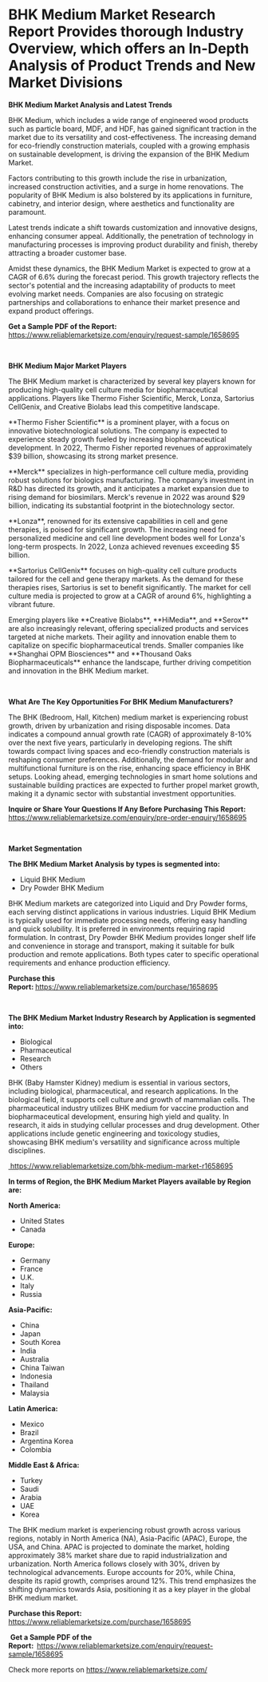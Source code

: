 <p><h1>BHK Medium Market Research Report Provides thorough Industry Overview, which offers an In-Depth Analysis of Product Trends and New Market Divisions</h1></p><p><strong>BHK Medium Market Analysis and Latest Trends</strong></p>
<p><p>BHK Medium, which includes a wide range of engineered wood products such as particle board, MDF, and HDF, has gained significant traction in the market due to its versatility and cost-effectiveness. The increasing demand for eco-friendly construction materials, coupled with a growing emphasis on sustainable development, is driving the expansion of the BHK Medium Market. </p><p>Factors contributing to this growth include the rise in urbanization, increased construction activities, and a surge in home renovations. The popularity of BHK Medium is also bolstered by its applications in furniture, cabinetry, and interior design, where aesthetics and functionality are paramount. </p><p>Latest trends indicate a shift towards customization and innovative designs, enhancing consumer appeal. Additionally, the penetration of technology in manufacturing processes is improving product durability and finish, thereby attracting a broader customer base. </p><p>Amidst these dynamics, the BHK Medium Market is expected to grow at a CAGR of 6.6% during the forecast period. This growth trajectory reflects the sector's potential and the increasing adaptability of products to meet evolving market needs. Companies are also focusing on strategic partnerships and collaborations to enhance their market presence and expand product offerings.</p></p>
<p><strong>Get a Sample PDF of the Report:&nbsp;</strong> <a href="https://www.reliablemarketsize.com/enquiry/request-sample/1658695?utm_campaign=2890&utm_medium=2&utm_source=Github&utm_content=ia&utm_term=03032025&utm_id=bhk-medium">https://www.reliablemarketsize.com/enquiry/request-sample/1658695</a></p>
<p>&nbsp;</p>
<p><strong>BHK Medium Major Market Players</strong></p>
<p><p>The BHK Medium market is characterized by several key players known for producing high-quality cell culture media for biopharmaceutical applications. Players like Thermo Fisher Scientific, Merck, Lonza, Sartorius CellGenix, and Creative Biolabs lead this competitive landscape.</p><p>**Thermo Fisher Scientific** is a prominent player, with a focus on innovative biotechnological solutions. The company is expected to experience steady growth fueled by increasing biopharmaceutical development. In 2022, Thermo Fisher reported revenues of approximately $39 billion, showcasing its strong market presence.</p><p>**Merck** specializes in high-performance cell culture media, providing robust solutions for biologics manufacturing. The company’s investment in R&D has directed its growth, and it anticipates a market expansion due to rising demand for biosimilars. Merck's revenue in 2022 was around $29 billion, indicating its substantial footprint in the biotechnology sector.</p><p>**Lonza**, renowned for its extensive capabilities in cell and gene therapies, is poised for significant growth. The increasing need for personalized medicine and cell line development bodes well for Lonza's long-term prospects. In 2022, Lonza achieved revenues exceeding $5 billion.</p><p>**Sartorius CellGenix** focuses on high-quality cell culture products tailored for the cell and gene therapy markets. As the demand for these therapies rises, Sartorius is set to benefit significantly. The market for cell culture media is projected to grow at a CAGR of around 6%, highlighting a vibrant future.</p><p>Emerging players like **Creative Biolabs**, **HiMedia**, and **Serox** are also increasingly relevant, offering specialized products and services targeted at niche markets. Their agility and innovation enable them to capitalize on specific biopharmaceutical trends. Smaller companies like **Shanghai OPM Biosciences** and **Thousand Oaks Biopharmaceuticals** enhance the landscape, further driving competition and innovation in the BHK Medium market.</p></p>
<p>&nbsp;</p>
<p><strong>What Are The Key Opportunities For BHK Medium Manufacturers?</strong></p>
<p><p>The BHK (Bedroom, Hall, Kitchen) medium market is experiencing robust growth, driven by urbanization and rising disposable incomes. Data indicates a compound annual growth rate (CAGR) of approximately 8-10% over the next five years, particularly in developing regions. The shift towards compact living spaces and eco-friendly construction materials is reshaping consumer preferences. Additionally, the demand for modular and multifunctional furniture is on the rise, enhancing space efficiency in BHK setups. Looking ahead, emerging technologies in smart home solutions and sustainable building practices are expected to further propel market growth, making it a dynamic sector with substantial investment opportunities.</p></p>
<p><strong>Inquire or Share Your Questions If Any Before Purchasing This Report:</strong> <a href="https://www.reliablemarketsize.com/enquiry/pre-order-enquiry/1658695?utm_campaign=2890&utm_medium=2&utm_source=Github&utm_content=ia&utm_term=03032025&utm_id=bhk-medium">https://www.reliablemarketsize.com/enquiry/pre-order-enquiry/1658695</a></p>
<p>&nbsp;</p>
<p><strong>Market Segmentation</strong></p>
<p><strong>The BHK Medium Market Analysis by types is segmented into:</strong></p>
<p><ul><li>Liquid BHK Medium</li><li>Dry Powder BHK Medium</li></ul></p>
<p><p>BHK Medium markets are categorized into Liquid and Dry Powder forms, each serving distinct applications in various industries. Liquid BHK Medium is typically used for immediate processing needs, offering easy handling and quick solubility. It is preferred in environments requiring rapid formulation. In contrast, Dry Powder BHK Medium provides longer shelf life and convenience in storage and transport, making it suitable for bulk production and remote applications. Both types cater to specific operational requirements and enhance production efficiency.</p></p>
<p><strong>Purchase this Report:&nbsp;</strong><a href="https://www.reliablemarketsize.com/purchase/1658695?utm_campaign=2890&utm_medium=2&utm_source=Github&utm_content=ia&utm_term=03032025&utm_id=bhk-medium">https://www.reliablemarketsize.com/purchase/1658695</a></p>
<p>&nbsp;</p>
<p><strong>The BHK Medium Market Industry Research by Application is segmented into:</strong></p>
<p><ul><li>Biological</li><li>Pharmaceutical</li><li>Research</li><li>Others</li></ul></p>
<p><p>BHK (Baby Hamster Kidney) medium is essential in various sectors, including biological, pharmaceutical, and research applications. In the biological field, it supports cell culture and growth of mammalian cells. The pharmaceutical industry utilizes BHK medium for vaccine production and biopharmaceutical development, ensuring high yield and quality. In research, it aids in studying cellular processes and drug development. Other applications include genetic engineering and toxicology studies, showcasing BHK medium's versatility and significance across multiple disciplines.</p></p>
<p><a href="https://www.reliablemarketsize.com/bhk-medium-market-r1658695?utm_campaign=2890&utm_medium=2&utm_source=Github&utm_content=ia&utm_term=03032025&utm_id=bhk-medium">&nbsp;https://www.reliablemarketsize.com/bhk-medium-market-r1658695</a></p>
<p><strong>In terms of Region, the BHK Medium Market Players available by Region are:</strong></p>
<p>
    <p> <strong> North America: </strong>
        <ul>
            <li>United States</li>
            <li>Canada</li>
        </ul>
        </p> 
    <p> <strong> Europe: </strong>
        <ul>
            <li>Germany</li>
            <li>France</li>
            <li>U.K.</li>
            <li>Italy</li>
            <li>Russia</li>
        </ul>
        </p> 
    <p> <strong> Asia-Pacific: </strong>
        <ul>
            <li>China</li>
            <li>Japan</li>
            <li>South Korea</li>
            <li>India</li>
            <li>Australia</li>
            <li>China Taiwan</li>
            <li>Indonesia</li>
            <li>Thailand</li>
            <li>Malaysia</li>
        </ul>
        </p> 
    <p> <strong> Latin America: </strong>
        <ul>
            <li>Mexico</li>
            <li>Brazil</li>
            <li>Argentina Korea</li>
            <li>Colombia</li>
        </ul>
        </p> 
    <p> <strong> Middle East & Africa: </strong>
        <ul>
            <li>Turkey</li>
            <li>Saudi</li>
            <li>Arabia</li>
            <li>UAE</li>
            <li>Korea</li>
        </ul>
    </p>
    </p>
<p><p>The BHK medium market is experiencing robust growth across various regions, notably in North America (NA), Asia-Pacific (APAC), Europe, the USA, and China. APAC is projected to dominate the market, holding approximately 38% market share due to rapid industrialization and urbanization. North America follows closely with 30%, driven by technological advancements. Europe accounts for 20%, while China, despite its rapid growth, comprises around 12%. This trend emphasizes the shifting dynamics towards Asia, positioning it as a key player in the global BHK medium market.</p></p>
<p><strong>Purchase this Report: </strong><a href="https://www.reliablemarketsize.com/purchase/1658695?utm_campaign=2890&utm_medium=2&utm_source=Github&utm_content=ia&utm_term=03032025&utm_id=bhk-medium">https://www.reliablemarketsize.com/purchase/1658695</a></p>
<p>&nbsp;<strong>Get a Sample PDF of the Report:&nbsp;&nbsp;</strong><a href="https://www.reliablemarketsize.com/enquiry/request-sample/1658695?utm_campaign=2890&utm_medium=2&utm_source=Github&utm_content=ia&utm_term=03032025&utm_id=bhk-medium">https://www.reliablemarketsize.com/enquiry/request-sample/1658695</a></p>
<p><strong></strong></p>
<p>Check more reports on <a href="https://www.reliablemarketsize.com/?utm_campaign=2890&utm_medium=2&utm_source=Github&utm_content=ia&utm_term=03032025&utm_id=bhk-medium">https://www.reliablemarketsize.com/</a></p>